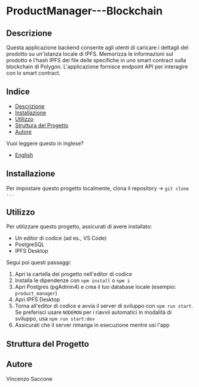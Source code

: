 # ProductManager---Blockchain

## Descrizione
Questa applicazione backend consente agli utenti di caricare i dettagli del prodotto su un'istanza locale di IPFS. Memorizza le informazioni sul prodotto e l'hash IPFS del file delle specifiche in uno smart contract sulla blockchain di Polygon. L'applicazione fornisce endpoint API per interagire con lo smart contract.

## Indice
- [Descrizione](#descrizione)
- [Installazione](#installazione)
- [Utilizzo](#utilizzo)
- [Struttura del Progetto](#struttura-del-progetto)
- [Autore](#autore)

Vuoi leggere questo in inglese?
- [English](README.md)

## Installazione
Per impostare questo progetto localmente, clona il repository -> `git clone ...`

## Utilizzo
Per utilizzare questo progetto, assicurati di avere installato:
- Un editor di codice (ad es., VS Code)
- PostgreSQL
- IPFS Desktop

Segui poi questi passaggi:

1. Apri la cartella del progetto nell'editor di codice
2. Installa le dipendenze con `npm install` o `npm i`
3. Apri Postgres (pgAdmin4) e crea il tuo database locale (esempio: `product_manager`)
4. Apri IPFS Desktop
5. Torna all'editor di codice e avvia il server di sviluppo con `npm run start`. Se preferisci usare `NODEMON` per i riavvii automatici in modalità di sviluppo, usa `npm run start:dev`
6. Assicurati che il server rimanga in esecuzione mentre usi l'app

## Struttura del Progetto

## Autore
Vincenzo Saccone
